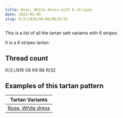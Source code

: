 ```yaml
---
title: Rose, White dress with 6 stripes
date: 2023-02-05
slug: K/3/LN18/G6/K6/B6/R/32
---
```

This is a list of all the tartan sett variants with 6 stripes.

It is a 6 stripes tartan.


## Thread count
K/3 LN18 G6 K6 B6 R/32

## Examples of this tartan pattern

| Tartan Variants |
|---------------|
| [Rose, White dress](/variants/k/3/ln18/g6/k6/b6/r/32-b304080-g008000-k000000-lne0e0e0-rc00000)||
